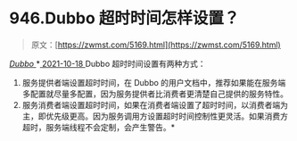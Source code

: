 <!--yml
category: 未分类
date: 0001-01-01 00:00:00
-->

# 946.Dubbo 超时时间怎样设置？

> 原文：[https://zwmst.com/5169.html](https://zwmst.com/5169.html)

   [ *Dubbo* ](https://zwmst.com/dubbo)*[ <time datetime="2021-10-19T01:21:53+08:00"> 2021-10-18 </time> ](https://zwmst.com/5169.html)  Dubbo 超时时间设置有两种方式：

1.  服务提供者端设置超时时间，在 Dubbo 的用户文档中，推荐如果能在服务端多配置就尽量多配置，因为服务提供者比消费者更清楚自己提供的服务特性。
2.  服务消费者端设置超时时间，如果在消费者端设置了超时时间，以消费者端为主，即优先级更高。因为服务调用方设置超时时间控制性更灵活。如果消费方超时，服务端线程不会定制，会产生警告。*